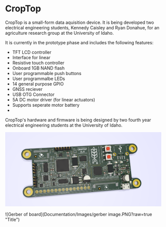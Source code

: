 # CropTop

CropTop is a small-form data aquisition device. It is being developed two electrical engineering students, Kennedy Caisley and Ryan Donahue, for an agriculture research group at the University of Idaho.

It is currently in the prototype phase and includes the following features:

* TFT LCD controller
* Interface for linear
* Resistive touch controller
* Onboard 1GB NAND flash
* User programmable push buttons
* User programmalbe LEDs
* 14 general purpose GPIO
* GNSS reciever
* USB OTG Connector
* 5A DC motor driver (for linear actuators)
* Supports seperate motor battery
* 



CropTop's hardware and firmware is being designed by two fourth year electrical engineering students at the University of Idaho. 

![Gerber of board](Documentation/Images/Capture.PNG?raw=true "Title")

![Gerber of board](Documentation/Images/gerber image.PNG?raw=true "Title")
